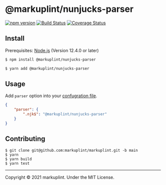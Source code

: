 # @markuplint/nunjucks-parser

[![npm version](https://badge.fury.io/js/%40markuplint%2Fnunjucks-parser.svg)](https://www.npmjs.com/package/@markuplint/nunjucks-parser)
[![Build Status](https://travis-ci.org/markuplint/markuplint.svg?branch=main)](https://travis-ci.org/markuplint/markuplint)
[![Coverage Status](https://coveralls.io/repos/github/markuplint/markuplint/badge.svg?branch=main)](https://coveralls.io/github/markuplint/markuplint?branch=main)

## Install

Prerequisites: [Node.js](https://nodejs.org) (Version 12.4.0 or later)

```sh
$ npm install @markuplint/nunjucks-parser

$ yarn add @markuplint/nunjucks-parser
```

## Usage

Add `parser` option into your [confugration file](https://markuplint.dev/configuration#parser).

```json
{
	"parser": {
		".njk$": "@markuplint/nunjucks-parser"
	}
}
```


## Contributing

```
$ git clone git@github.com:markuplint/markuplint.git -b main
$ yarn
$ yarn build
$ yarn test
```

---

Copyright &copy; 2021 markuplint. Under the MIT License.

